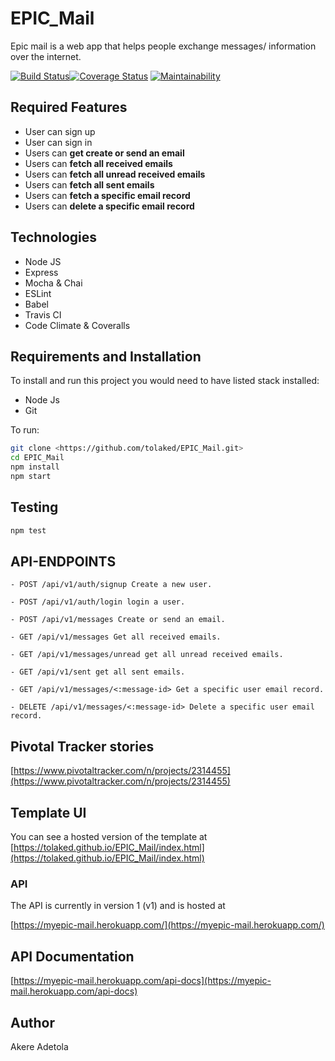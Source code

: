 # EPIC_Mail

Epic mail is a web app that helps people exchange messages/ information over the internet.

[![Build Status](https://www.travis-ci.org/tolaked/EPIC_Mail.svg?branch=develop)](https://www.travis-ci.org/tolaked/EPIC_Mail)[![Coverage Status](https://coveralls.io/repos/github/tolaked/EPIC_Mail/badge.svg?branch=develop)](https://coveralls.io/github/tolaked/EPIC_Mail?branch=develop)
[![Maintainability](https://api.codeclimate.com/v1/badges/2c0e4d35288f395bdc03/maintainability)](https://codeclimate.com/github/tolaked/EPIC_Mail/maintainability)

## Required Features

- User can sign up
- User can sign in
- Users can **get create or send an email**
- Users can **fetch all received emails**
- Users can **fetch all unread received emails**
- Users can **fetch all sent emails**
- Users can **fetch a specific email record**
- Users can **delete a specific email record**

## Technologies

- Node JS
- Express
- Mocha & Chai
- ESLint
- Babel
- Travis CI
- Code Climate & Coveralls

## Requirements and Installation

To install and run this project you would need to have listed stack installed:

- Node Js
- Git

To run:

```sh
git clone <https://github.com/tolaked/EPIC_Mail.git>
cd EPIC_Mail
npm install
npm start
```

## Testing

```sh
npm test
```

## API-ENDPOINTS

`- POST /api/v1/auth/signup Create a new user.`

`- POST /api/v1/auth/login login a user.`

`- POST /api/v1/messages Create or send an email.`

`- GET /api/v1/messages Get all received emails.`

`- GET /api/v1/messages/unread get all unread received emails.`

`- GET /api/v1/sent get all sent emails.`

`- GET /api/v1/messages/<:message-id> Get a specific user email record.`

`- DELETE /api/v1/messages/<:message-id> Delete a specific user email record.`

## Pivotal Tracker stories

[https://www.pivotaltracker.com/n/projects/2314455](https://www.pivotaltracker.com/n/projects/2314455)

## Template UI

You can see a hosted version of the template at [https://tolaked.github.io/EPIC_Mail/index.html](https://tolaked.github.io/EPIC_Mail/index.html)

### API

The API is currently in version 1 (v1) and is hosted at

[https://myepic-mail.herokuapp.com/](https://myepic-mail.herokuapp.com/)

## API Documentation

[https://myepic-mail.herokuapp.com/api-docs](https://myepic-mail.herokuapp.com/api-docs)

## Author

Akere Adetola
